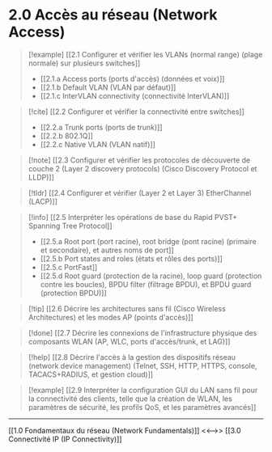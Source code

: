 # 2.0 Accès au réseau (Network Access)

>[!example] [[2.1 Configurer et vérifier les VLANs (normal range) (plage normale) sur plusieurs switches]]
>- [[2.1.a Access ports (ports d'accès) (données et voix)]]
>- [[2.1.b Default VLAN (VLAN par défaut)]]
>- [[2.1.c InterVLAN connectivity (connectivité InterVLAN)]]


>[!cite] [[2.2 Configurer et vérifier la connectivité entre switches]]
>- [[2.2.a Trunk ports (ports de trunk)]]
>- [[2.2.b 802.1Q]]
>- [[2.2.c Native VLAN (VLAN natif)]]



>[!note]  [[2.3 Configurer et vérifier les protocoles de découverte de couche 2 (Layer 2 discovery protocols) (Cisco Discovery Protocol et LLDP)]]


>[!tldr]  [[2.4 Configurer et vérifier (Layer 2  et Layer 3) EtherChannel (LACP)]]


>[!info] [[2.5 Interpréter les opérations de base du Rapid PVST+ Spanning Tree Protocol]]
>- [[2.5.a Root port (port racine), root bridge (pont racine) (primaire et secondaire), et autres noms de port]]
>- [[2.5.b Port states and roles (états et rôles des ports)]]
>- [[2.5.c PortFast]]
>- [[2.5.d Root guard (protection de la racine), loop guard (protection contre les boucles), BPDU filter (filtrage BPDU), et BPDU guard (protection BPDU)]]


>[!tip]  [[2.6 Décrire les architectures sans fil (Cisco Wireless Architectures) et les modes AP (points d'accès)]]


>[!done]  [[2.7 Décrire les connexions de l'infrastructure physique des composants WLAN (AP, WLC, ports d'accès/trunk, et LAG)]]

>[!help] [[2.8 Décrire l'accès à la gestion des dispositifs réseau (network device management) (Telnet, SSH, HTTP, HTTPS, console, TACACS+RADIUS, et gestion cloud)]]


>[!example]  [[2.9 Interpréter la configuration GUI du LAN sans fil pour la connectivité des clients, telle que la création de WLAN, les paramètres de sécurité, les profils QoS, et les paramètres avancés]]

---

[[1.0 Fondamentaux du réseau (Network Fundamentals)]] <<-->> [[3.0 Connectivité IP (IP Connectivity)]]